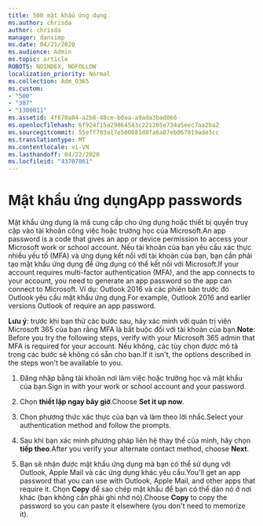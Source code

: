 ```yaml
---
title: 500 mật khẩu ứng dụng
ms.author: chrisda
author: chrisda
manager: dansimp
ms.date: 04/21/2020
ms.audience: Admin
ms.topic: article
ROBOTS: NOINDEX, NOFOLLOW
localization_priority: Normal
ms.collection: Adm_O365
ms.custom:
- "500"
- "387"
- "1300011"
ms.assetid: 4f670a84-a2b8-48ce-b0aa-a9ada3bad066
ms.openlocfilehash: 6f924f15a29864543c221265e734a5eec7aa2ba2
ms.sourcegitcommit: 55eff703a17e500681d8fa6a87eb067019ade3cc
ms.translationtype: MT
ms.contentlocale: vi-VN
ms.lasthandoff: 04/22/2020
ms.locfileid: "43707861"
---
```

# <a name="app-passwords"></a><span data-ttu-id="89f80-102">Mật khẩu ứng dụng</span><span class="sxs-lookup"><span data-stu-id="89f80-102">App passwords</span></span>

<span data-ttu-id="89f80-103">Mật khẩu ứng dụng là mã cung cấp cho ứng dụng hoặc thiết bị quyền truy cập vào tài khoản công việc hoặc trường học của Microsoft.</span><span class="sxs-lookup"><span data-stu-id="89f80-103">An app password is a code that gives an app or device permission to access your Microsoft work or school account.</span></span> <span data-ttu-id="89f80-104">Nếu tài khoản của bạn yêu cầu xác thực nhiều yếu tố (MFA) và ứng dụng kết nối với tài khoản của bạn, bạn cần phải tạo mật khẩu ứng dụng để ứng dụng có thể kết nối với Microsoft.</span><span class="sxs-lookup"><span data-stu-id="89f80-104">If your account requires multi-factor authentication (MFA), and the app connects to your account, you need to generate an app password so the app can connect to Microsoft.</span></span> <span data-ttu-id="89f80-105">Ví dụ: Outlook 2016 và các phiên bản trước đó Outlook yêu cầu mật khẩu ứng dụng.</span><span class="sxs-lookup"><span data-stu-id="89f80-105">For example, Outlook 2016 and earlier versions Outlook of require an app password.</span></span>

 <span data-ttu-id="89f80-106">**Lưu ý**: trước khi bạn thử các bước sau, hãy xác minh với quản trị viên Microsoft 365 của bạn rằng MFA là bắt buộc đối với tài khoản của bạn.</span><span class="sxs-lookup"><span data-stu-id="89f80-106">**Note**: Before you try the following steps, verify with your Microsoft 365 admin that MFA is required for your account.</span></span> <span data-ttu-id="89f80-107">Nếu không, các tùy chọn được mô tả trong các bước sẽ không có sẵn cho bạn.</span><span class="sxs-lookup"><span data-stu-id="89f80-107">If it isn't, the options described in the steps won't be available to you.</span></span>

1. <span data-ttu-id="89f80-108">Đăng nhập bằng tài khoản nơi làm việc hoặc trường học và mật khẩu của bạn.</span><span class="sxs-lookup"><span data-stu-id="89f80-108">Sign in with your work or school account and your password.</span></span>

2. <span data-ttu-id="89f80-109">Chọn **thiết lập ngay bây giờ**.</span><span class="sxs-lookup"><span data-stu-id="89f80-109">Choose **Set it up now**.</span></span>

3. <span data-ttu-id="89f80-110">Chọn phương thức xác thực của bạn và làm theo lời nhắc.</span><span class="sxs-lookup"><span data-stu-id="89f80-110">Select your authentication method and follow the prompts.</span></span>

4. <span data-ttu-id="89f80-111">Sau khi bạn xác minh phương pháp liên hệ thay thế của mình, hãy chọn **tiếp theo**.</span><span class="sxs-lookup"><span data-stu-id="89f80-111">After you verify your alternate contact method, choose **Next**.</span></span>

5. <span data-ttu-id="89f80-112">Bạn sẽ nhận được mật khẩu ứng dụng mà bạn có thể sử dụng với Outlook, Apple Mail và các ứng dụng khác yêu cầu.</span><span class="sxs-lookup"><span data-stu-id="89f80-112">You'll get an app password that you can use with Outlook, Apple Mail, and other apps that require it.</span></span> <span data-ttu-id="89f80-113">Chọn **Copy** để sao chép mật khẩu để bạn có thể dán nó ở nơi khác (bạn không cần phải ghi nhớ nó).</span><span class="sxs-lookup"><span data-stu-id="89f80-113">Choose **Copy** to copy the password so you can paste it elsewhere (you don't need to memorize it).</span></span>
